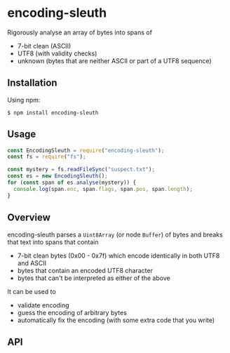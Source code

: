 # encoding-sleuth

Rigorously analyse an array of bytes into spans of

* 7-bit clean (ASCII)
* UTF8 (with validity checks)
* unknown (bytes that are neither ASCII or part of a UTF8 sequence)

## Installation

Using npm:
```shell
$ npm install encoding-sleuth
```

## Usage

```javascript
const EncodingSleuth = require("encoding-sleuth");
const fs = require("fs");

const mystery = fs.readFileSync("suspect.txt");
const es = new EncodingSleuth();
for (const span of es.analyse(mystery)) {
  console.log(span.enc, span.flags, span.pos, span.length);
}
```

## Overview

encoding-sleuth parses a `Uint8Array` (or node `Buffer`) of bytes and breaks that text into spans that contain

* 7-bit clean bytes (0x00 - 0x7f) which encode identically in both UTF8 and ASCII
* bytes that contain an encoded UTF8 character
* bytes that can't be interpreted as either of the above

It can be used to

* validate encoding
* guess the encoding of arbitrary bytes
* automatically fix the encoding (with some extra code that you write)




## API
